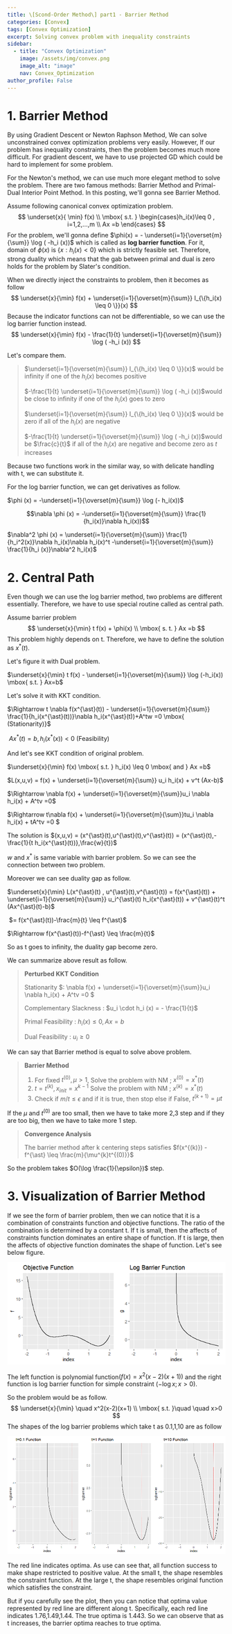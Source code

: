 ```yaml
---
title: \[Scond-Order Method\] part1 - Barrier Method
categories: [Convex]
tags: [Convex Optimization]
excerpt: Solving convex problem with inequality constraints
sidebar:
  - title: "Convex Optimization"
    image: /assets/img/convex.png
    image_alt: "image"
    nav: Convex_Optimization
author_profile: False
---
```




# 1. Barrier Method

By using Gradient Descent or Newton Raphson Method, We can solve unconstrained convex optimization problems very easily. However, If our problem has inequality constraints, then the problem becomes much more difficult. For gradient descent, we have to use projected GD which could be hard to implement for some problem. 

 For the Newton's method, we can use much more elegant method to solve the problem. There are two famous methods: Barrier Method and Primal-Dual Interior Point Method. In this posting, we'll gonna see Barrier Method.



Assume following canonical convex optimization problem. 
$$
\underset{x}{ \min} f(x) \\ \mbox{ s.t. } \begin{cases}h_i(x)\leq 0 , i=1,2,...,m \\ Ax =b \end{cases}
$$
For the problem, we'll gonna define $\phi(x) = - \underset{i=1}{\overset{m}{\sum}} \log ( -h_i (x))$ which is called as **log barrier function**. For it, domain of $\phi(x)$ is $\{x : h_i(x)<0\}$ which is strictly feasible set. Therefore, strong duality which means that the gab between primal and dual is zero holds for the problem by Slater's condition.

When we directly inject the constraints to problem, then it becomes as follow
$$
\underset{x}{\min} f(x) + \underset{i=1}{\overset{m}{\sum}} I_{\{h_i(x) \leq 0 \}}(x)
$$
 Because the indicator functions can not be differentiable, so we can use the log barrier function instead.
$$
\underset{x}{\min} f(x) - \frac{1}{t} \underset{i=1}{\overset{m}{\sum}} \log ( -h_i (x))
$$


Let's compare them. 

> $\underset{i=1}{\overset{m}{\sum}} I_{\{h_i(x) \leq 0 \}}(x)$ would be infinity if one of the $h_i(x)$ becomes positive
>
> $-\frac{1}{t} \underset{i=1}{\overset{m}{\sum}} \log ( -h_i (x))$would be close to infinity if one of the $h_i(x)$ goes to zero
>
> $\underset{i=1}{\overset{m}{\sum}} I_{\{h_i(x) \leq 0 \}}(x)$ would be zero if all of the $h_i(x)$ are negative
>
> $-\frac{1}{t} \underset{i=1}{\overset{m}{\sum}} \log ( -h_i (x))$would be $\frac{c}{t}$ if all of the $h_i(x)$ are negative and become zero as $t$ increases

Because two functions work in the similar way, so with delicate handling with t, we can substitute it.



For the log barrier function, we can get derivatives as follow. 

$\phi (x) = -\underset{i=1}{\overset{m}{\sum}} \log (- h_i(x))$

$$\nabla \phi (x) = -\underset{i=1}{\overset{m}{\sum}} \frac{1}{h_i(x)}\nabla h_i(x))$$

$\nabla^2 \phi (x) = \underset{i=1}{\overset{m}{\sum}} \frac{1}{h_i^2(x)}\nabla h_i(x)\nabla h_i(x)^t -\underset{i=1}{\overset{m}{\sum}} \frac{1}{h_i (x)}\nabla^2 h_i(x)$



# 2. Central Path

 Even though we can use the log barrier method, two problems are different essentially. Therefore, we have to use special routine called as central path. 

  Assume barrier problem
$$
\underset{x}{\min} t f(x) + \phi(x) \\ \mbox{ s. t. } Ax =b
$$
This problem highly depends on t. Therefore, we have to define the solution as $x^{\ast}(t)$.



Let's figure it with Dual problem. 

$\underset{x}{\min} t f(x) - \underset{i=1}{\overset{m}{\sum}} \log (-h_i(x)) \mbox{ s.t. } Ax=b$

Let's solve it with KKT condition.

$\Rightarrow t \nabla f(x^{\ast}(t)) - \underset{i=1}{\overset{m}{\sum}} \frac{1}{h_i(x^{\ast}(t))}\nabla h_i(x^{\ast}(t))+A^tw =0 \mbox{ (Stationarity)}$

​      $Ax^{\ast}(t) =b , h_i(x^{\ast}(x)) <0 \mbox{ (Feasibility)}$



And let's see KKT condition of original problem.

$\underset{x}{\min} f(x) \mbox{ s.t. } h_i(x) \leq 0 \mbox{ and } Ax =b$

$L(x,u,v) = f(x) +  \underset{i=1}{\overset{m}{\sum}} u_i h_i(x) + v^t (Ax-b)$

$\Rightarrow \nabla f(x) + \underset{i=1}{\overset{m}{\sum}}u_i \nabla h_i(x) + A^tv =0$

$\Rightarrow t\nabla f(x) + \underset{i=1}{\overset{m}{\sum}}tu_i \nabla h_i(x) + tA^tv =0 $

The solution is $(x,u,v) = (x^{\ast}(t),u^{\ast}(t),v^{\ast}(t)) = (x^{\ast}(t),-\frac{1}{t h_i(x^{\ast}(t))},\frac{w}{t})$

$w$ and $x^{\ast}$ is same variable with barrier problem. So we can see the connection between two problem. 

Moreover we can see duality gap as follow.

$\underset{x}{\min} L(x^{\ast}(t) , u^{\ast}(t),v^{\ast}(t)) = f(x^{\ast}(t)) +  \underset{i=1}{\overset{m}{\sum}} u_i^{\ast}(t) h_i(x^{\ast}(t)) + v^{\ast}(t)^t (Ax^{\ast}(t)-b)$

​                                               $= f(x^{\ast}(t))-\frac{m}{t} \leq f^{\ast}$

$\Rightarrow f(x^{\ast}(t))-f^{\ast} \leq \frac{m}{t}$

So as t goes to infinity, the duality gap become zero.



We can summarize above result as follow. 

>  **Perturbed KKT Condition**
>
> Stationarity $: \nabla f(x) + \underset{i=1}{\overset{m}{\sum}}u_i \nabla h_i(x) + A^tv =0 $
>
> Complementary Slackness : $u_i \cdot h_i (x) = - \frac{1}{t}$
>
> Primal Feasibility : $h_i(x) \leq 0 ,Ax =b$
>
> Dual Feasibility : $u_i\geq 0$

We can say that Barrier method is equal to solve above problem.



> **Barrier Method**
>
> 1. For fixed $t^{(0)}, \mu >1$, Solve the problem with NM ; $x^{(0)}= x^{\ast}(t)$
> 2. $t =t ^{(k)}, x_{init} = x^{k-1}$ Solve the problem with NM ; $x^{(k)} = x^{\ast}(t)$
> 3. Check if $m/t \leq \epsilon$ and if it is true, then stop else if False, $t^{(k+1)} = \mu t$

If the $\mu$ and $t^{(0)}$ are too small, then we have to take more 2,3 step and if they are too big, then we have to take more 1 step.





> **Convergence Analysis**
>
> The barrier method after k centering steps satisfies $f(x^{(k)}) -f^{\ast} \leq \frac{m}{\mu^{k}t^{(0)}}$

So the problem takes $O(\log \frac{1}{\epsilon})$ step.



# 3. Visualization of Barrier Method

If we see the form of barrier problem, then we can notice that it is a combination of constraints function and objective functions. The ratio of the combination is determined by a constant t. If t is small, then the affects of constraints function dominates an entire shape of function. If t is large, then the affects of objective function dominates the shape of function. Let's see below figure.

![figure1](/assets/img/post/2021-09-30/figure1.png)

 The left function is polynomial function$(f(x) = x^2(x-2)(x+1))$ and the right function is log barrier function for simple constraint ($-\log x ;x>0$).

 So the problem would be as follow.
$$
\underset{x}{\min} \quad  x^2(x-2)(x+1)
\\
\mbox{ s.t. }\quad \quad  x>0
$$
 The shapes of the log barrier problems which take t as 0.1,1,10 are as follow

![figure2](/assets/img/post/2021-09-30/figure2.png)

The red line indicates optima. As use can see that, all function success to make shape restricted to positive value. At the small t, the shape resembles the constraint function. At the large t, the shape resembles original function which satisfies the constraint. 

 But if you carefully see the plot, then you can notice that optima value represented by red line are different along t. Specifically, each red line indicates 1.76,1.49,1.44. The true optima is 1.443. So we can observe that as t increases, the barrier optima reaches to true optima.
